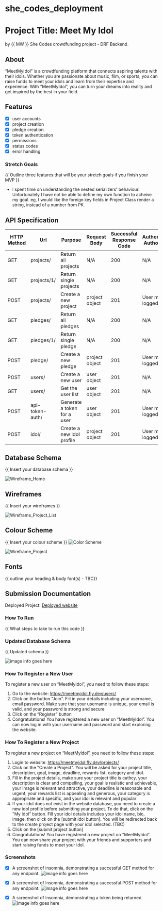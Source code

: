 # she_codes_deployment

# Project Title: Meet My Idol
by {{ MW }}
She Codes crowdfunding project - DRF Backend.

## About
“MeetMyIdol” is a crowdfunding platform that connects aspiring talents with their idols. Whether you are passionate about music, film, or sports, you can raise funds to meet your idols and learn from their expertise and experience. With “MeetMyIdol”, you can turn your dreams into reality and get inspired by the best in your field.

## Features
* [x] user accounts
* [x] project creation
* [x] pledge creation        
* [x] token authentication
* [x] permissions
* [x] status codes
* [x] error handling

### Stretch Goals
{{ Outline three features that will be your stretch goals if you finish your MVP }}

* I spent time on understanding the nested serializers' behaviour. Unfortunately I have not be able to define my own function to acheive my goal. eg, I would like the foreign key fields in Project Class render a string, instead of a number from PK. 

## API Specification

| HTTP Method | Url | Purpose | Request Body | Successful Response Code | Authentication <br /> Authorization
| --- | ------- | ------ | ---- | -----| ----|
| GET | projects/ | Return all projects | N/A | 200 | N/A |
| GET | projects/1/ | Return single projects | N/A | 200 | N/A |
| POST | projects/ | Create a new project | project object | 201 | User must be logged in. |
| GET | pledges/ | Return all pledges | N/A | 200 | N/A |
| GET | pledges/1/ | Return single pledge | N/A | 200 | N/A |
| POST | pledge/ | Create a new pledge | project object | 201 | User must be logged in. |
| POST | users/ | Create a new user | user object | 201 | N/A |
| GET | users/ | Get the user list | user object | 201 | N/A | 
| POST | api-token-auth/ | Generate a token for a user | user object | 201 | User must be logged in. |
| POST | idol/ | Create a new idol profile | project object | 201 | User must be logged in. |



## Database Schema
{{ Insert your database schema }}

![Wireframe_Home](Images/Wireframe_Home.png)

## Wireframes
{{ Insert your wireframes }}

![Wireframe_Project_List](Images/Wireframe_ProjectList.png)

## Colour Scheme
{{ Insert your colour scheme }}
![Color Scheme](Images/Color_Scheme.png)

![Wireframe_Project](Images/Wireframe_Project.png)

## Fonts
{{ outline your heading & body font(s) - TBC}}

## Submission Documentation

Deployed Project: [Deployed website](https://meetmyidol.fly.dev)

### How To Run
{{ What steps to take to run this code }}

### Updated Database Schema
{{ Updated schema }}

![image info goes here](Images/Schema.png)


### How To Register a New User
To register a new user on “MeetMyIdol”, you need to follow these steps:

1. Go to the website: https://meetmyidol.fly.dev/users/
2. Click on the button "Join". Fill in your details including your username, email password. Make sure that your username is unique, your email is valid, and your password is strong and secure
3. Click on the “Register” button
4. Congratulations! You have registered a new user on “MeetMyIdol”. You can now log in with your username and password and start exploring the website.

### How To Register a New Project
To register a new project on “MeetMyIdol”, you need to follow these steps:

1. Login to website: https://meetmyidol.fly.dev/projects/
2. Click on the "Create a Project". You will be asked for your project title, description, goal, image, deadline, rewards list, category and idol.
3. Fill in the project details, make sure your project title is cathcy, your description is clear and compelling, your goal is realistic and achievable, your image is relevant and attractive, your deadline is reasonable and urgent, your rewards list is appealing and generous, your category is appropriate and specific, and your idol is relevant and popular
4. If your idol does not exist in the website database, you need to create a new idol profile before submitting your project. To do that, click on the "My Idol" button. Fill your idol details includes your idol name, bio, image, then click on the [submit idol button]. You will be redirected back to the create project page with your idol selected. (TBC)
5. Click on the [submit project button]
6. Congratulations! You have registered a new project on “MeetMyIdol”. You can now share your project with your friends and supporters and start raising funds to meet your idol.


### Screenshots
* [x] A screenshot of Insomnia, demonstrating a successful GET method for any endpoint.
![image info goes here](images/GET_Request_Project_Detail.png)

* [x] A screenshot of Insomnia, demonstrating a successful POST method for any endpoint.
![image info goes here](images/POST_Request_Add_A_Project.png)

* [x] A screenshot of Insomnia, demonstrating a token being returned.
![image info goes here](images/POST_Request_API_Token.png)